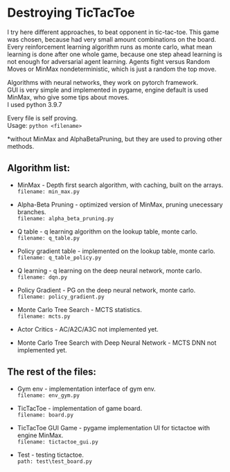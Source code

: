 


# Destroying TicTacToe


I try here different approaches, to beat opponent in tic-tac-toe.
This game was chosen, because had very small amount combinations on the board.
Every reinforcement learning algorithm runs as monte carlo, what mean learning is done after one whole game, because one step ahead learning is not enough for adversarial agent learning.
Agents fight versus Random Moves or MinMax nondeterministic, which is just a random the top move.


Algorithms with neural networks, they work on pytorch framework.</br>
GUI is very simple and implemented in pygame, engine default is used MinMax, who give some tips about moves.</br>
I used python 3.9.7


Every file is self proving.</br>
Usage: `python <filename>`

*without MinMax and AlphaBetaPruning, but they are used to proving other methods.

## Algorithm list:


* MinMax - Depth first search algorithm, with caching, built on the arrays.</br>
    `filename: min_max.py`

* Alpha-Beta Pruning - optimized version of MinMax, pruning unecessary branches.</br>
    `filename: alpha_beta_pruning.py`

* Q table - q learning algorithm on the lookup table, monte carlo.</br>
    `filename: q_table.py`

* Policy gradient table - implemented on the lookup table, monte carlo.</br>
    `filename: q_table_policy.py`

* Q learning - q learning on the deep neural network, monte carlo.</br>
    `filename: dqn.py`

* Policy Gradient - PG on the deep neural network, monte carlo.</br>
    `filename: policy_gradient.py`

* Monte Carlo Tree Search - MCTS statistics.</br>
    `filename: mcts.py`

* Actor Critics - AC/A2C/A3C not implemented yet.

* Monte Carlo Tree Search with Deep Neural Network - MCTS DNN not implemented yet.



## The rest of the files:


* Gym env - implementation interface of gym env.</br>
    `filename: env_gym.py`

* TicTacToe - implementation of game board.</br>
    `filename: board.py`

* TicTacToe GUI Game - pygame implementation UI for tictactoe with engine MinMax.</br>
    `filename: tictactoe_gui.py`

* Test - testing tictactoe.</br>
    `path: test\test_board.py`